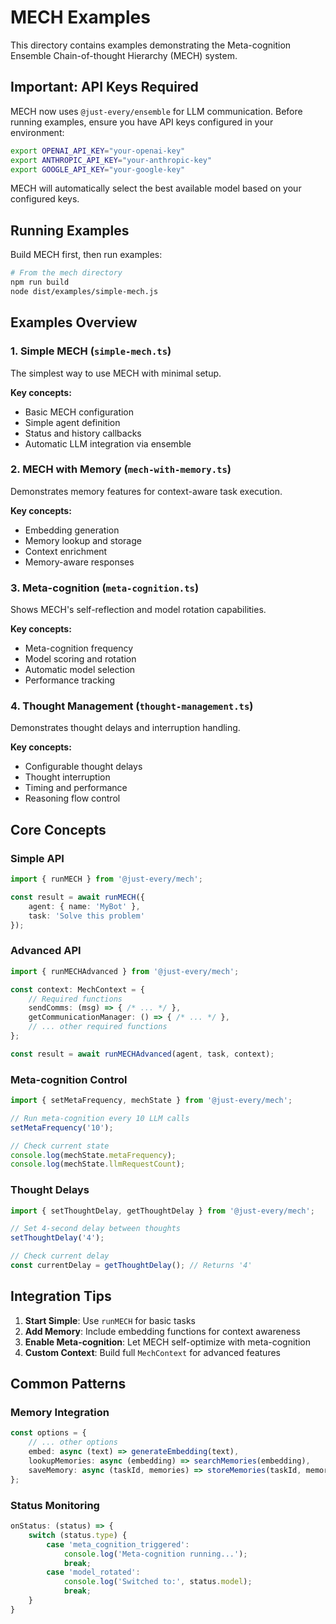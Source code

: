 # MECH Examples

This directory contains examples demonstrating the Meta-cognition Ensemble Chain-of-thought Hierarchy (MECH) system.

## Important: API Keys Required

MECH now uses `@just-every/ensemble` for LLM communication. Before running examples, ensure you have API keys configured in your environment:

```bash
export OPENAI_API_KEY="your-openai-key"
export ANTHROPIC_API_KEY="your-anthropic-key"
export GOOGLE_API_KEY="your-google-key"
```

MECH will automatically select the best available model based on your configured keys.

## Running Examples

Build MECH first, then run examples:

```bash
# From the mech directory
npm run build
node dist/examples/simple-mech.js
```

## Examples Overview

### 1. Simple MECH (`simple-mech.ts`)
The simplest way to use MECH with minimal setup.

**Key concepts:**
- Basic MECH configuration
- Simple agent definition
- Status and history callbacks
- Automatic LLM integration via ensemble

### 2. MECH with Memory (`mech-with-memory.ts`)
Demonstrates memory features for context-aware task execution.

**Key concepts:**
- Embedding generation
- Memory lookup and storage
- Context enrichment
- Memory-aware responses

### 3. Meta-cognition (`meta-cognition.ts`)
Shows MECH's self-reflection and model rotation capabilities.

**Key concepts:**
- Meta-cognition frequency
- Model scoring and rotation
- Automatic model selection
- Performance tracking

### 4. Thought Management (`thought-management.ts`)
Demonstrates thought delays and interruption handling.

**Key concepts:**
- Configurable thought delays
- Thought interruption
- Timing and performance
- Reasoning flow control

## Core Concepts

### Simple API
```typescript
import { runMECH } from '@just-every/mech';

const result = await runMECH({
    agent: { name: 'MyBot' },
    task: 'Solve this problem'
});
```

### Advanced API
```typescript
import { runMECHAdvanced } from '@just-every/mech';

const context: MechContext = {
    // Required functions
    sendComms: (msg) => { /* ... */ },
    getCommunicationManager: () => { /* ... */ },
    // ... other required functions
};

const result = await runMECHAdvanced(agent, task, context);
```

### Meta-cognition Control
```typescript
import { setMetaFrequency, mechState } from '@just-every/mech';

// Run meta-cognition every 10 LLM calls
setMetaFrequency('10');

// Check current state
console.log(mechState.metaFrequency);
console.log(mechState.llmRequestCount);
```

### Thought Delays
```typescript
import { setThoughtDelay, getThoughtDelay } from '@just-every/mech';

// Set 4-second delay between thoughts
setThoughtDelay('4');

// Check current delay
const currentDelay = getThoughtDelay(); // Returns '4'
```

## Integration Tips

1. **Start Simple**: Use `runMECH` for basic tasks
2. **Add Memory**: Include embedding functions for context awareness
3. **Enable Meta-cognition**: Let MECH self-optimize with meta-cognition
4. **Custom Context**: Build full `MechContext` for advanced features

## Common Patterns

### Memory Integration
```typescript
const options = {
    // ... other options
    embed: async (text) => generateEmbedding(text),
    lookupMemories: async (embedding) => searchMemories(embedding),
    saveMemory: async (taskId, memories) => storeMemories(taskId, memories)
};
```

### Status Monitoring
```typescript
onStatus: (status) => {
    switch (status.type) {
        case 'meta_cognition_triggered':
            console.log('Meta-cognition running...');
            break;
        case 'model_rotated':
            console.log('Switched to:', status.model);
            break;
    }
}
```